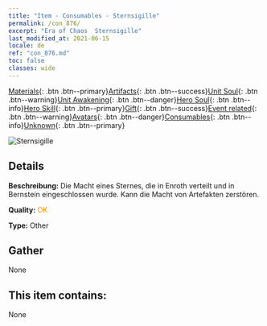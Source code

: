 ```yaml
---
title: "Item - Consumables - Sternsigille"
permalink: /con_876/
excerpt: "Era of Chaos  Sternsigille"
last_modified_at: 2021-06-15
locale: de
ref: "con_876.md"
toc: false
classes: wide
---
```

 [Materials](/ItemsDE/){: .btn .btn--primary}[Artifacts](/ItemsDE/Artifacts/){: .btn .btn--success}[Unit Soul](/ItemsDE/UnitSoul/){: .btn .btn--warning}[Unit Awakening](/ItemsDE/UnitAwakening/){: .btn .btn--danger}[Hero Soul](/ItemsDE/HeroSoul/){: .btn .btn--info}[Hero Skill](/ItemsDE/HeroSkill/){: .btn .btn--primary}[Gift](/ItemsDE/Gift/){: .btn .btn--success}[Event related](/ItemsDE/Events/){: .btn .btn--warning}[Avatars](/ItemsDE/Avatars/){: .btn .btn--danger}[Consumables](/ItemsDE/Consumables/){: .btn .btn--info}[Unknown](/ItemsDE/Unknown/){: .btn .btn--primary}

 ![Sternsigille](/images/t/i_69.png)

## Details
 **Beschreibung:** Die Macht eines Sternes, die in Enroth verteilt und in Bernstein eingeschlossen wurde. Kann die Macht von Artefakten zerstören.

 **Quality:** <span style="color: #FF8C00">OK</span>

 **Type:** Other

## Gather

  None

## This item contains:

  None

